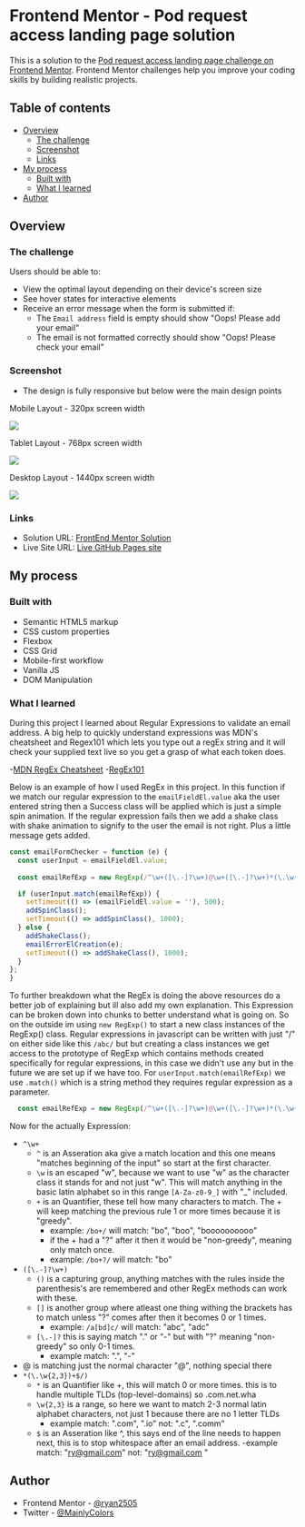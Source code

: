 # Frontend Mentor - Pod request access landing page solution

This is a solution to the [Pod request access landing page challenge on Frontend Mentor](https://www.frontendmentor.io/challenges/pod-request-access-landing-page-eyTmdkLSG). Frontend Mentor challenges help you improve your coding skills by building realistic projects. 

## Table of contents

- [Overview](#overview)
  - [The challenge](#the-challenge)
  - [Screenshot](#screenshot)
  - [Links](#links)
- [My process](#my-process)
  - [Built with](#built-with)
  - [What I learned](#what-i-learned)
- [Author](#author)

## Overview

### The challenge

Users should be able to:

- View the optimal layout depending on their device's screen size
- See hover states for interactive elements
- Receive an error message when the form is submitted if:
  - The `Email address` field is empty should show "Oops! Please add your email"
  - The email is not formatted correctly should show "Oops! Please check your email"

### Screenshot

- The design is fully responsive but below were the main design points

Mobile Layout - 320px screen width

![](./screenshots/mobile-layout.png)


Tablet Layout - 768px screen width

![](./screenshots/tablet-layout.png)


Desktop Layout - 1440px screen width

![](./screenshots/desktop-layout.png)


### Links

- Solution URL: [FrontEnd Mentor Solution](https://www.frontendmentor.io/solutions/responsive-site-built-with-mostly-htmlcss-and-js-only-for-email-input-MUmownQWm)
- Live Site URL: [Live GitHub Pages site](https://mainlycolors.github.io/pod-request-access-landing-page/)

## My process

### Built with

- Semantic HTML5 markup
- CSS custom properties
- Flexbox
- CSS Grid
- Mobile-first workflow
- Vanilla JS
- DOM Manipulation

### What I learned

During this project I learned about Regular Expressions to validate an email address. A big help to quickly understand expressions was MDN's cheatsheet and Regex101 which lets you type out a regEx string and it will check your supplied text live so you get a grasp of what each token does.

  -[MDN RegEx Cheatsheet](https://developer.mozilla.org/en-US/docs/Web/JavaScript/Guide/Regular_Expressions/Cheatsheet)
  -[RegEx101](https://regex101.com/)

Below is an example of how I used RegEx in this project. In this function if we match our regular expression to the `emailFieldEl.value` aka the user entered string then a Success class will be applied which is just a simple spin animation. If the regular expression fails then we add a shake class with shake animation to signify to the user the email is not right. Plus a little message gets added.

```js
const emailFormChecker = function (e) {
  const userInput = emailFieldEl.value;
  
  const emailRefExp = new RegExp(/^\w+([\.-]?\w+)@\w+([\.-]?\w+)*(\.\w{2,3})+$/);

  if (userInput.match(emailRefExp)) {
    setTimeout(() => (emailFieldEl.value = ''), 500);
    addSpinClass();
    setTimeout(() => addSpinClass(), 1000);
  } else {
    addShakeClass();
    emailErrorElCreation(e);
    setTimeout(() => addShakeClass(), 1000);
  }
};
}
```

To further breakdown what the RegEx is doing the above resources do a better job of explaining but ill also add my own explanation.
This Expression can be broken down into chunks to better understand what is going on. So on the outside im using `new RegExp()` to start a new class instances of the RegExp() class. Regular expressions in javascript can be written with just "/" on either side like this `/abc/` but but creating a class instances we get access to the prototype of RegExp which contains methods created specifically for regular expressions, in this case we didn't use any but in the future we are set up if we have too. For `userInput.match(emailRefExp)` we use `.match()` which is a string method they requires regular expression as a parameter.

```js
  const emailRefExp = new RegExp(/^\w+([\.-]?\w+)@\w+([\.-]?\w+)*(\.\w{2,3})+$/);
```
Now for the actually Expression:
  - `^\w+`  
    - `^` is an Asseration aka give a match location and this one means "matches beginning of the input" so start at the first character.
    - `\w` is an escaped "w", because we want to use "w" as the character class it stands for and not just "w". This will match anything in the basic latin alphabet 
        so in this range `[A-Za-z0-9_]` with "_" included.
    - `+` is an Quantifier, these tell how many characters to match. The + will keep matching the previous rule 1 or more times because it is "greedy".
        - example: `/bo+/` will match: "bo", "boo", "boooooooooo"
        - if the + had a "?" after it then it would be "non-greedy", meaning only match once.
        - example: `/bo+?/` will match: "bo"
  - `([\.-]?\w+)`
    - `()` is a capturing group, anything matches with the rules inside the parenthesis's are remembered and other RegEx methods can work with these.
    - `[]` is another group where atleast one thing withing the brackets has to match unless "?" comes after then it becomes 0 or 1 times.
        - example: `/a[bd]c/` will match: "abc", "adc"
    - `[\.-]?` this is saying match "." or "-" but with "?" meaning "non-greedy" so only 0-1 times.
        - example match: ".", "-"
  - @ is matching just the normal character "@", nothing special there
  - `*(\.\w{2,3})+$/)`
      - `*` is an Quantifier like +, this will match 0 or more times. this is to handle multiple TLDs (top-level-domains) so .com.net.wha
      - `\w{2,3}` is a range, so here we want to match 2-3 normal latin alphabet characters, not just 1 because there are no 1 letter TLDs
          - example match: ".com", ".io" not: ".c", ".comm"
      - `$` is an Asseration like ^, this says end of the line needs to happen next, this is to stop whitespace after an email address.
          -example match: "ry@gmail.com" not: "ry@gmail.com    "


## Author

- Frontend Mentor - [@ryan2505](https://www.frontendmentor.io/profile/yourusername)
- Twitter - [@MainlyColors](https://www.twitter.com/mainlycolors)




